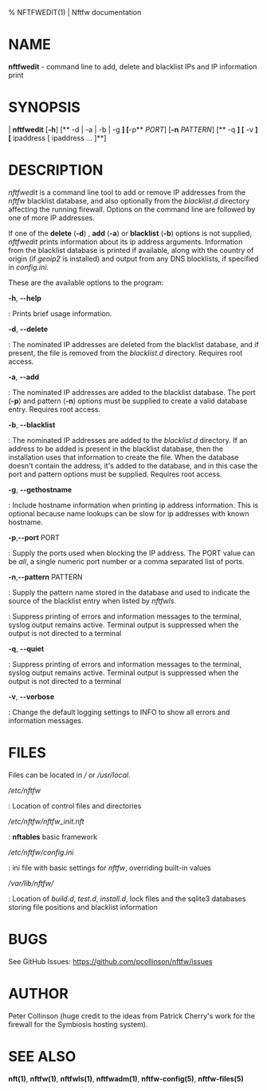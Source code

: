 % NFTFWEDIT(1) | Nftfw documentation

NAME
====

**nftfwedit** \- command line to add, delete and blacklist IPs and IP information print

SYNOPSIS
======

| **nftfwedit** \[**-h**\]  \[** -d | -a | -b | -g **\]  \[**-p** _PORT_] \[**-n** _PATTERN_] \[** -q **] \[** -v **] \[** ipaddress [ ipaddress ... ]**\]


DESCRIPTION
=========

_nftfwedit_ is a command line tool to add or remove IP addresses from the _nftfw_ blacklist database, and also optionally from the _blacklist.d_ directory affecting the running firewall. Options on the command line are followed by one of more IP addresses.

If one of the **delete** (**-d**) , **add** (**-a**) or **blacklist** (**-b**) options is not supplied, _nftfwedit_ prints information about its ip address arguments. Information from the blacklist database is printed if available, along with the country of origin (if _geoip2_ is installed) and output from any DNS blocklists, if specified in _config.ini_.

These are the available options to the program:

**-h**, **-\-help**

:   Prints brief usage information.

**-d**, **-\-delete**

:   The nominated IP addresses are deleted from the blacklist database, and if present, the file is removed from the _blacklist.d_ directory. Requires root access.

**-a**, **-\-add**

:   The nominated IP addresses are added to the blacklist database. The port (**-p**) and pattern (**-n**) options must be supplied to create a valid database entry. Requires root access.

**-b**, **-\-blacklist**

:   The nominated IP addresses are added to the _blacklist.d_ directory. If an address to be added is present in the blacklist database, then the installation uses that information to create the file. When the database doesn't contain the address, it's added to the database, and in this case the port and pattern options must be supplied. Requires root access.

**-g**, **-\-gethostname**

:   Include hostname information when printing ip address information. This is optional because name lookups can be slow for ip addresses with known hostname.

**-p**,**-\-port** PORT

:   Supply the ports used when blocking the IP address. The PORT value can be _all_, a single numeric port number or a comma separated list of ports.

**-n**,**-\-pattern** PATTERN

:   Supply the pattern name stored in the database and used to indicate the source of the blacklist entry when listed by _nftfwls_.

:   Suppress printing of errors and information messages to the terminal, syslog output remains active. Terminal output is suppressed when the output is not directed to a terminal

**-q**, **-\-quiet**

:   Suppress printing of errors and information messages to the terminal, syslog output remains active. Terminal output is suppressed when the output is not directed to a terminal

**-v**, **-\-verbose**

:   Change the default logging settings to INFO to show all errors and information messages.


FILES
=====

Files can be located in _/_ or _/usr/local_.


_/etc/nftfw_

:   Location of control files and directories

_/etc/nftfw/nftfw_init.nft_

:  **nftables** basic framework

_/etc/nftfw/config.ini_

: ini file with basic settings for *nftfw*, overriding built-in values

_/var/lib/nftfw/_

:   Location of *build.d*, *test.d*, *install.d*, lock files and the sqlite3 databases storing file positions and blacklist information


BUGS
====

See GitHub Issues: <https://github.com/pcollinson/nftfw/issues>

AUTHOR
======

Peter Collinson (huge credit to the ideas from Patrick Cherry's work for the firewall for the Symbiosis hosting system).

SEE ALSO
========

**nft(1)**, **nftfw(1)**,  **nftfwls(1)**, **nftfwadm(1)**,  **nftfw-config(5)**, **nftfw-files(5)**
